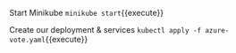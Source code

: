 Start Minikube
`minikube start`{{execute}}

Create our deployment & services
`kubectl apply -f azure-vote.yaml`{{execute}}
